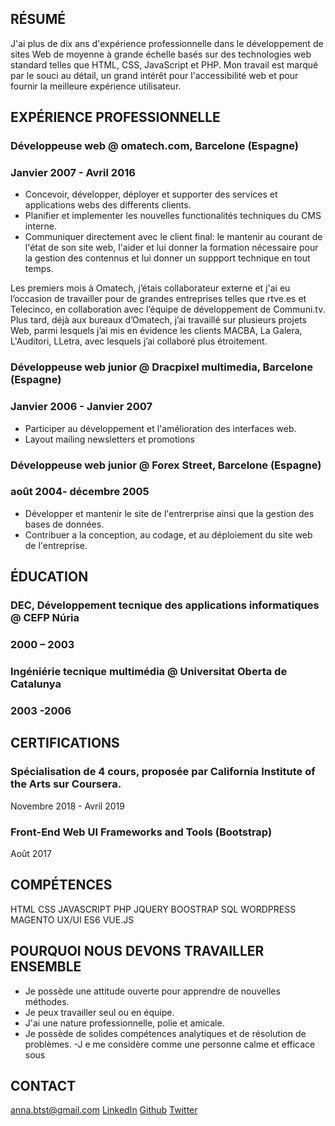 ## RÉSUMÉ

J'ai plus de dix ans d'expérience professionnelle dans le développement de sites Web  de moyenne à grande échelle basés sur des technologies web standard telles que HTML, CSS, JavaScript et PHP. 
Mon travail est marqué par le souci au détail, un grand intérêt pour l'accessibilité web et pour fournir la meilleure expérience utilisateur. 

## EXPÉRIENCE PROFESSIONNELLE

### Développeuse web @ omatech.com, Barcelone (Espagne)
### Janvier 2007 - Avril 2016
- Concevoir, développer, déployer et supporter des services et applications webs des differents clients.
- Planifier et implementer les nouvelles functionalités techniques du CMS interne.
- Communiquer directement avec le client final: le mantenir au courant de l'état de son site web, l'aider et lui donner la formation nécessaire pour la gestion des contennus et lui donner un suppport technique en tout temps.

Les premiers mois à Omatech, j’étais collaborateur externe et j'ai eu l’occasion de travailler pour de grandes entreprises telles que rtve.es et Telecinco, en collaboration avec l’équipe de développement de Communi.tv.
Plus tard, déjà aux bureaux d’Omatech, j’ai travaillé sur plusieurs projets Web, parmi lesquels j’ai mis en évidence les clients MACBA, La Galera, L'Auditori, LLetra, avec lesquels j’ai collaboré plus étroitement.

### Développeuse web junior @ Dracpixel multimedia, Barcelone (Espagne)
### Janvier 2006 - Janvier 2007
- Participer au développement et l'amélioration des interfaces web.
- Layout mailing newsletters et promotions

### Développeuse web junior @ Forex Street, Barcelone (Espagne)
### août 2004- décembre 2005
- Développer et mantenir le site de l'entrerprise ainsi que la gestion des bases de données.
- Contribuer a la conception, au codage, et au déploiement du site web de l'entreprise.

## ÉDUCATION

### DEC, Développement tecnique des applications informatiques  @ CEFP Núria
### 2000 – 2003

### Ingéniérie tecnique multimédia @ Universitat Oberta de Catalunya
### 2003 -2006

## CERTIFICATIONS

### Spécialisation de 4 cours, proposée par California Institute of the Arts sur Coursera.
Novembre 2018 - Avril 2019

### Front-End Web UI Frameworks and Tools (Bootstrap)
Août 2017

## COMPÉTENCES

HTML   CSS  JAVASCRIPT  PHP  JQUERY  BOOSTRAP  SQL   WORDPRESS  MAGENTO   UX/UI  ES6   VUE.JS

## POURQUOI NOUS DEVONS TRAVAILLER ENSEMBLE

- Je possède une attitude ouverte pour apprendre de nouvelles méthodes. 
- Je peux travailler seul ou en équipe. 
- J'ai une nature professionnelle, polie et amicale. 
- Je possède de solides compétences analytiques et de résolution de problèmes. 
-J e me considère comme une personne calme et efficace sous

## CONTACT
[anna.btst@gmail.com](mailto:anna.btst@gmail.com)
[LinkedIn](https://www.linkedin.com/in/abautista/?locale=fr_FR)
[Github](https://github.com/ana-bautista)
[Twitter](witter.com/Hanabi)
